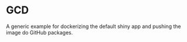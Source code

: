 # GCD
A generic example for dockerizing the default shiny app and pushing the image do GitHub packages.
